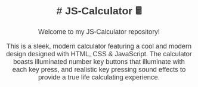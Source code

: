 <div style="text-align: center; font-family: Arial, sans-serif;">
  <h1 style="color: #3A3A3A;"># JS-Calculator 🖩</h1>
  <p style="color: #3A3A3A; font-size: 18px;">Welcome to my JS-Calculator repository!</p>
  <p style="color: #3A3A3A; font-size: 18px;">This is a sleek, modern calculator  featuring a cool and modern design designed with HTML, CSS & JavaScript. 
  The calculator boasts illuminated number key buttons that illuminate with each key press, and realistic key pressing sound effects to provide a true life calculating experience.
  </p>
</div>
